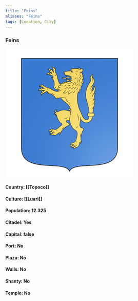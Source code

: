 ```yaml
---
title: "Feins"
aliases: "Feins"
tags: [Location, City]
---
```

### Feins
![](attachment/577abab29aac29859e650c7c86123a65.svg)

#### Country: [[Topoco]]

#### Culture: [[Luari]]

#### Population: 12.325

#### Citadel: Yes

#### Capital: false

#### Port: No

#### Plaza: No

#### Walls: No

#### Shanty: No

#### Temple: No

